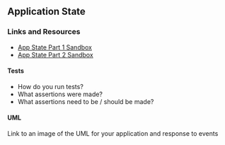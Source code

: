 ## Application State

### Links and Resources
* [App State Part 1 Sandbox](https://codesandbox.io/s/oj4mjrln8q)
* [App State Part 2 Sandbox](https://codesandbox.io/s/4rky54r76w)

#### Tests
* How do you run tests?
* What assertions were made?
* What assertions need to be / should be made?

#### UML
Link to an image of the UML for your application and response to events
